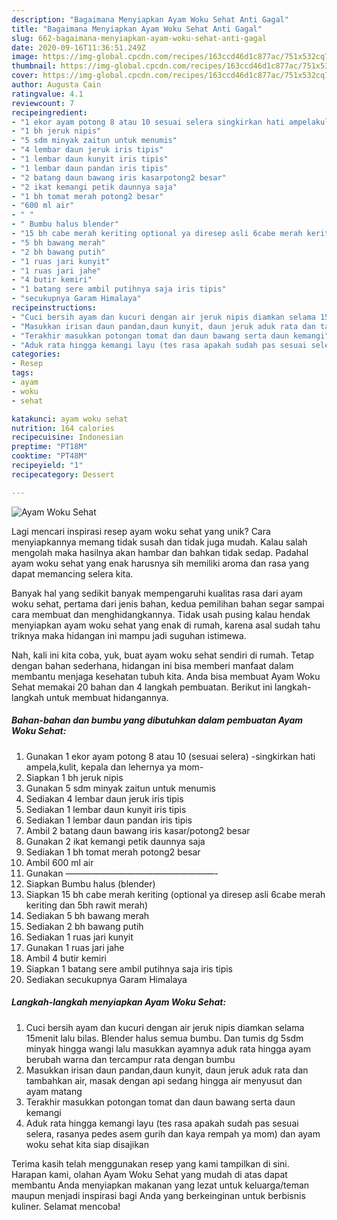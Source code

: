 ```yaml
---
description: "Bagaimana Menyiapkan Ayam Woku Sehat Anti Gagal"
title: "Bagaimana Menyiapkan Ayam Woku Sehat Anti Gagal"
slug: 662-bagaimana-menyiapkan-ayam-woku-sehat-anti-gagal
date: 2020-09-16T11:36:51.249Z
image: https://img-global.cpcdn.com/recipes/163ccd46d1c877ac/751x532cq70/ayam-woku-sehat-foto-resep-utama.jpg
thumbnail: https://img-global.cpcdn.com/recipes/163ccd46d1c877ac/751x532cq70/ayam-woku-sehat-foto-resep-utama.jpg
cover: https://img-global.cpcdn.com/recipes/163ccd46d1c877ac/751x532cq70/ayam-woku-sehat-foto-resep-utama.jpg
author: Augusta Cain
ratingvalue: 4.1
reviewcount: 7
recipeingredient:
- "1 ekor ayam potong 8 atau 10 sesuai selera singkirkan hati ampelakulit kepala dan lehernya ya mom"
- "1 bh jeruk nipis"
- "5 sdm minyak zaitun untuk menumis"
- "4 lembar daun jeruk iris tipis"
- "1 lembar daun kunyit iris tipis"
- "1 lembar daun pandan iris tipis"
- "2 batang daun bawang iris kasarpotong2 besar"
- "2 ikat kemangi petik daunnya saja"
- "1 bh tomat merah potong2 besar"
- "600 ml air"
- " "
- " Bumbu halus blender"
- "15 bh cabe merah keriting optional ya diresep asli 6cabe merah keriting dan 5bh rawit merah"
- "5 bh bawang merah"
- "2 bh bawang putih"
- "1 ruas jari kunyit"
- "1 ruas jari jahe"
- "4 butir kemiri"
- "1 batang sere ambil putihnya saja iris tipis"
- "secukupnya Garam Himalaya"
recipeinstructions:
- "Cuci bersih ayam dan kucuri dengan air jeruk nipis diamkan selama 15menit lalu bilas. Blender halus semua bumbu. Dan tumis dg 5sdm minyak hingga wangi lalu masukkan ayamnya aduk rata hingga ayam berubah warna dan tercampur rata dengan bumbu"
- "Masukkan irisan daun pandan,daun kunyit, daun jeruk aduk rata dan tambahkan air, masak dengan api sedang hingga air menyusut dan ayam matang"
- "Terakhir masukkan potongan tomat dan daun bawang serta daun kemangi"
- "Aduk rata hingga kemangi layu (tes rasa apakah sudah pas sesuai selera, rasanya pedes asem gurih dan kaya rempah ya mom) dan ayam woku sehat kita siap disajikan"
categories:
- Resep
tags:
- ayam
- woku
- sehat

katakunci: ayam woku sehat 
nutrition: 164 calories
recipecuisine: Indonesian
preptime: "PT18M"
cooktime: "PT48M"
recipeyield: "1"
recipecategory: Dessert

---
```



![Ayam Woku Sehat](https://img-global.cpcdn.com/recipes/163ccd46d1c877ac/751x532cq70/ayam-woku-sehat-foto-resep-utama.jpg)

Lagi mencari inspirasi resep ayam woku sehat yang unik? Cara menyiapkannya memang tidak susah dan tidak juga mudah. Kalau salah mengolah maka hasilnya akan hambar dan bahkan tidak sedap. Padahal ayam woku sehat yang enak harusnya sih memiliki aroma dan rasa yang dapat memancing selera kita.



Banyak hal yang sedikit banyak mempengaruhi kualitas rasa dari ayam woku sehat, pertama dari jenis bahan, kedua pemilihan bahan segar sampai cara membuat dan menghidangkannya. Tidak usah pusing kalau hendak menyiapkan ayam woku sehat yang enak di rumah, karena asal sudah tahu triknya maka hidangan ini mampu jadi suguhan istimewa.


Nah, kali ini kita coba, yuk, buat ayam woku sehat sendiri di rumah. Tetap dengan bahan sederhana, hidangan ini bisa memberi manfaat dalam membantu menjaga kesehatan tubuh kita. Anda bisa membuat Ayam Woku Sehat memakai 20 bahan dan 4 langkah pembuatan. Berikut ini langkah-langkah untuk membuat hidangannya.

<!--inarticleads1-->

##### Bahan-bahan dan bumbu yang dibutuhkan dalam pembuatan Ayam Woku Sehat:

1. Gunakan 1 ekor ayam potong 8 atau 10 (sesuai selera) -singkirkan hati ampela,kulit, kepala dan lehernya ya mom-
1. Siapkan 1 bh jeruk nipis
1. Gunakan 5 sdm minyak zaitun untuk menumis
1. Sediakan 4 lembar daun jeruk iris tipis
1. Sediakan 1 lembar daun kunyit iris tipis
1. Sediakan 1 lembar daun pandan iris tipis
1. Ambil 2 batang daun bawang iris kasar/potong2 besar
1. Gunakan 2 ikat kemangi petik daunnya saja
1. Sediakan 1 bh tomat merah potong2 besar
1. Ambil 600 ml air
1. Gunakan  —————————————————-
1. Siapkan  Bumbu halus (blender)
1. Siapkan 15 bh cabe merah keriting (optional ya diresep asli 6cabe merah keriting dan 5bh rawit merah)
1. Sediakan 5 bh bawang merah
1. Sediakan 2 bh bawang putih
1. Sediakan 1 ruas jari kunyit
1. Gunakan 1 ruas jari jahe
1. Ambil 4 butir kemiri
1. Siapkan 1 batang sere ambil putihnya saja iris tipis
1. Sediakan secukupnya Garam Himalaya




<!--inarticleads2-->

##### Langkah-langkah menyiapkan Ayam Woku Sehat:

1. Cuci bersih ayam dan kucuri dengan air jeruk nipis diamkan selama 15menit lalu bilas. Blender halus semua bumbu. Dan tumis dg 5sdm minyak hingga wangi lalu masukkan ayamnya aduk rata hingga ayam berubah warna dan tercampur rata dengan bumbu
1. Masukkan irisan daun pandan,daun kunyit, daun jeruk aduk rata dan tambahkan air, masak dengan api sedang hingga air menyusut dan ayam matang
1. Terakhir masukkan potongan tomat dan daun bawang serta daun kemangi
1. Aduk rata hingga kemangi layu (tes rasa apakah sudah pas sesuai selera, rasanya pedes asem gurih dan kaya rempah ya mom) dan ayam woku sehat kita siap disajikan




Terima kasih telah menggunakan resep yang kami tampilkan di sini. Harapan kami, olahan Ayam Woku Sehat yang mudah di atas dapat membantu Anda menyiapkan makanan yang lezat untuk keluarga/teman maupun menjadi inspirasi bagi Anda yang berkeinginan untuk berbisnis kuliner. Selamat mencoba!
